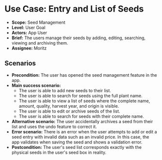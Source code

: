 # Use Case: Entry and List of Seeds

- **Scope:** Seed Management
- **Level:** User Goal
- **Actors:** App User
- **Brief:** The users manage their seeds by adding, editing, searching, viewing and archiving them.
- **Assignee:** Moritz

## Scenarios

- **Precondition:**
  The user has opened the seed management feature in the app.
- **Main success scenario:**
  - The user is able to add new seeds to their list.
  - The user is able to search for seeds using the full plant name.
  - The user is able to view a list of seeds where the complete name, amount, quality, harvest year, and origin is visible.
  - The user is able to edit or archive seeds of the list.
  - The user is able to search for seeds with their complete name.
- **Alternative scenario:**
  The user accidentally archives a seed from their list and uses the undo feature to correct it.
- **Error scenario:**
  There is an error when the user attempts to add or edit a seed entry with invalid data such as an invalid price.
  In this case, the app validates when saving the seed and shows a validation error.
- **Postcondition:**
  The user's seed list corresponds exactly with the physical seeds in the user's seed box in reality.
